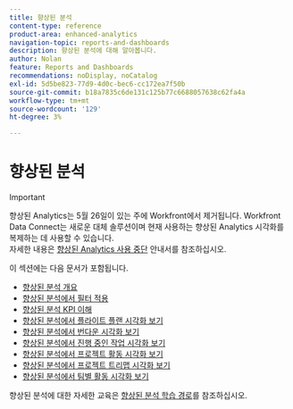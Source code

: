 ```yaml
---
title: 향상된 분석
content-type: reference
product-area: enhanced-analytics
navigation-topic: reports-and-dashboards
description: 향상된 분석에 대해 알아봅니다.
author: Nolan
feature: Reports and Dashboards
recommendations: noDisplay, noCatalog
exl-id: 5d5be823-77d9-4d0c-bec6-cc172ea7f50b
source-git-commit: b18a7835c6de131c125b77c6688057638c62fa4a
workflow-type: tm+mt
source-wordcount: '129'
ht-degree: 3%

---
```


# 향상된 분석

>[!IMPORTANT]
>
>향상된 Analytics는 5월 26일이 있는 주에 Workfront에서 제거됩니다. Workfront Data Connect는 새로운 대체 솔루션이며 현재 사용하는 향상된 Analytics 시각화를 복제하는 데 사용할 수 있습니다. <br>자세한 내용은 [향상된 Analytics 사용 중단](/help/quicksilver/product-announcements/announcements/enhanced-analytics-deprecation.md) 안내서를 참조하십시오.


이 섹션에는 다음 문서가 포함됩니다.

* [향상된 분석 개요](../enhanced-analytics/enhanced-analytics-overview.md)
* [향상된 분석에서 필터 적용](../enhanced-analytics/use-enhanced-analytics-filters.md)
* [향상된 분석 KPI 이해](../enhanced-analytics/understand-enhanced-analytics-kpis.md)
* [향상된 분석에서 플라이트 플랜 시각화 보기](../enhanced-analytics/flight-plan-overview.md)
* [향상된 분석에서 번다운 시각화 보기](../enhanced-analytics/burndown-overview.md)
* [향상된 분석에서 진행 중인 작업 시각화 보기](../enhanced-analytics/tasks-in-flight-overview.md)
* [향상된 분석에서 프로젝트 활동 시각화 보기](../enhanced-analytics/project-activity-overview.md)
* [향상된 분석에서 프로젝트 트리맵 시각화 보기](../enhanced-analytics/project-treemap-overview.md)
* [향상된 분석에서 팀별 활동 시각화 보기](../enhanced-analytics/activity-by-team-overview.md)
<!--
* [View the Resource capacity visualization in Enhanced analytics](../enhanced-analytics/resource-capacity-overview.md) 
* [View the Team capacity visualization in Enhanced analytics](../enhanced-analytics/team-capacity-overview.md) 
* [View Enhanced analytics visualizations by duration](../enhanced-analytics/view-enhanced-analytics-charts-duration.md)-->

<!--
  <li data-mc-conditions="QuicksilverOrClassic.Draft mode"><a href="../enhanced-analytics/trend-views-overview.md" class="MCXref xref" xrefformat="{para}">Trend views overview</a> </li>
  -->

향상된 분석에 대한 자세한 교육은 [향상된 분석 학습 경로](https://experienceleague.adobe.com/ko/docs/workfront-learn/tutorials-workfront/home)를 참조하십시오.
